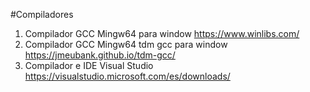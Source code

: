 
#Compiladores
1. Compilador GCC Mingw64 para window https://www.winlibs.com/ 
2. Compilador GCC Mingw64 tdm gcc para window https://jmeubank.github.io/tdm-gcc/
3. Compilador e IDE Visual Studio https://visualstudio.microsoft.com/es/downloads/

